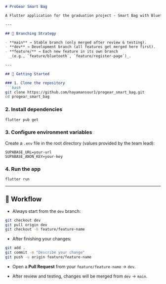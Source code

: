 
````markdown
# ProGear Smart Bag

A Flutter application for the graduation project - Smart Bag with Bluetooth integration and Supabase backend.

---

## 🔀 Branching Strategy

- **main** → Stable branch (only merged after review & testing).
- **dev** → Development branch (all features get merged here first).
- **feature/** → Each new feature in its own branch  
  _(e.g., `feature/bluetooth`, `feature/register-page`)_.

---

## 🚀 Getting Started

### 1. Clone the repository
```bash
git clone https://github.com/hayamansour1/progear_smart_bag.git
cd progear_smart_bag
````

### 2. Install dependencies

```bash
flutter pub get
```

### 3. Configure environment variables

Create a `.env` file in the root directory (values provided by the team lead):

```
SUPABASE_URL=your-url
SUPABASE_ANON_KEY=your-key
```

### 4. Run the app

```bash
flutter run
```

---

## 📌 Workflow

* Always start from the `dev` branch:

```bash
git checkout dev
git pull origin dev
git checkout -b feature/feature-name
```

* After finishing your changes:

```bash
git add .
git commit -m "Describe your change"
git push -u origin feature/feature-name
```

* Open a **Pull Request** from your `feature/feature-name` → `dev`.

* After review and testing, changes will be merged from `dev` → `main`.
